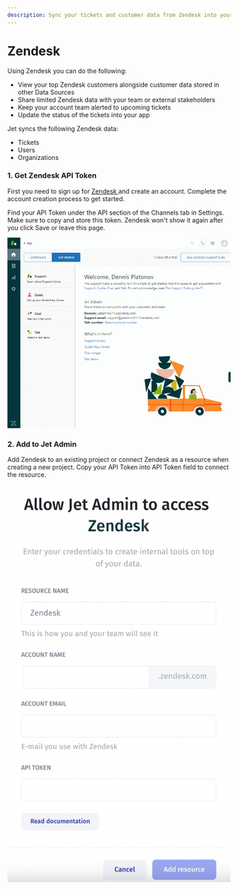```yaml
---
description: Sync your tickets and customer data from Zendesk into your Jet app
---
```


# Zendesk

Using Zendesk you can do the following:

* View your top Zendesk customers alongside customer data stored in other Data Sources
* Share limited Zendesk data with your team or external stakeholders
* Keep your account team alerted to upcoming tickets
* Update the status of the tickets into your app

Jet syncs the following Zendesk data:

* Tickets
* Users
* Organizations

### 1. Get Zendesk API Token

First you need to sign up for [Zendesk ](https://www.zendesk.com/)and create an account. Complete the account creation process to get started.&#x20;

Find your API Token under the API section of the Channels tab in Settings. Make sure to copy and store this token. Zendesk won't show it again after you click Save or leave this page.

![](<../../.gitbook/assets/GIF (128).gif>)

### **2. Add to Jet Admin**

Add Zendesk to an existing project or connect Zendesk as a resource when creating a new project. Copy your API Token into API Token field to connect the resource.&#x20;

![](<../../.gitbook/assets/image (829).png>)

